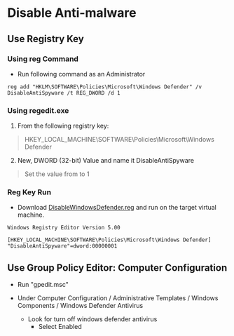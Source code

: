 # Disable Anti-malware

## Use Registry Key

### Using reg Command
* Run following command as an Administrator

```
reg add "HKLM\SOFTWARE\Policies\Microsoft\Windows Defender" /v DisableAntiSpyware /t REG_DWORD /d 1
```

### Using regedit.exe

1. From the following registry key:

> HKEY_LOCAL_MACHINE\SOFTWARE\Policies\Microsoft\Windows Defender

2. New,  DWORD (32-bit) Value and name it DisableAntiSpyware

> Set the value from to 1


### Reg Key Run

* Download [DisableWindowsDefender.reg](WindowsDefender/DisableWindowsDefender.reg) and run on the target virtual machine.

```
Windows Registry Editor Version 5.00

[HKEY_LOCAL_MACHINE\SOFTWARE\Policies\Microsoft\Windows Defender]
"DisableAntiSpyware"=dword:00000001
```

## Use Group Policy Editor: Computer Configuration

* Run "gpedit.msc"

* Under Computer Configuration / Administrative Templates / Windows Components / Windows Defender Antivirus
  - Look for turn off windows defender antivirus 
    - Select Enabled 
